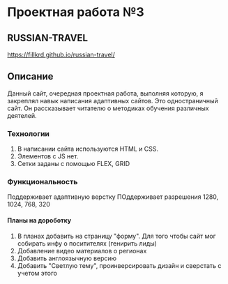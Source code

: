 # Проектная работа №3
## RUSSIAN-TRAVEL

https://fillkrd.github.io/russian-travel/

## Описание
Данный сайт, очередная проектная работа, выполняя которую, я закреплял навык написания адаптивных сайтов.
Это одностраничный сайт. Он рассказывает читателю о методиках обучения различных деятелей. 

### Технологии
1. В написании сайта используются HTML и CSS.
2. Элементов с JS нет.
3. Сетки заданы с помощью FLEX, GRID

### Функциональность

Поддерживает адаптивную верстку
ПОддерживает разрешения 1280, 1024, 768, 320



#### Планы на дороботку

1. В планах добавить на страницу "форму". Для того чтобы сайт мог собирать инфу о поситителях (генирить лиды)
2. Добавление видео материалов о регионах
3. Добавить англоязычную версию
4. Добавить "Светлую тему", проинверсировать дизайн и сверстать с учетом этого

